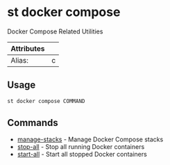 # st docker compose

Docker Compose Related Utilities

| Attributes       | &nbsp;
|------------------|-------------
| Alias:           | c

## Usage

```bash
st docker compose COMMAND
```

## Commands

- [manage-stacks](st%20docker%20compose%20manage-stacks) - Manage Docker Compose stacks
- [stop-all](st%20docker%20compose%20stop-all) - Stop all running Docker containers
- [start-all](st%20docker%20compose%20start-all) - Start all stopped Docker containers


